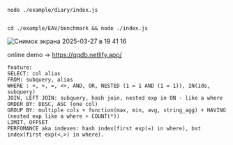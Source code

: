 ```
node ./example/diary/index.js


cd ./example/EAV/benchmark && node ./index.js
```
![Снимок экрана 2025-03-27 в 19 41 16](https://github.com/user-attachments/assets/2d5a4742-c595-4caf-a690-8ff9b4acb6f4)
  
online demo -> https://qqdb.netlify.app/  

```
feature:  
SELECT: col alias  
FROM: subquery, alias  
WHERE : <, >, =, <>, AND, OR, NESTED (1 = 1 AND (1 = 1)), IN(ids, subquery)  
JOIN, LEFT JOIN: subquery, hash join, nested exp in ON - like a where  
ORDER BY: DESC, ASC (one col)  
GROUP BY: multiple cols + function(max, min, avg, string_agg) + HAVING (nested exp like a where + COUNT(*))  
LIMIT, OFFSET  
PERFOMANCE aka indexes: hash index(first exp(=) in where), bst index(first exp(<,>) in where).  
```
